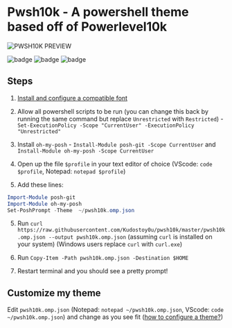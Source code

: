 # Pwsh10k - A powershell theme based off of Powerlevel10k


![PWSH10K PREVIEW](https://user-images.githubusercontent.com/69732000/146661494-f046ca6c-824a-4acd-8d04-c97de085f78d.gif)
 
![badge](https://img.shields.io/github/issues/Kudostoy0u/pwsh10k)
![badge](https://img.shields.io/github/forks/Kudostoy0u/pwsh10k)
![badge](https://img.shields.io/github/stars/Kudostoy0u/pwsh10k)<space><space>
 
## Steps

1. [Install and configure a compatible font](https://github.com/romkatv/powerlevel10k#manual-font-installation)

2. Allow all powershell scripts to be run (you can change this back by running the same command but replace `Unrestricted` with `Restricted`) - `Set-ExecutionPolicy -Scope "CurrentUser" -ExecutionPolicy "Unrestricted"`
 
2. Install `oh-my-posh` - `Install-Module posh-git -Scope CurrentUser` and `Install-Module oh-my-posh -Scope CurrentUser`

3. Open up the file `$profile` in your text editor of choice (VScode: `code $profile`, Notepad: `notepad $profile`)

4. Add these lines: 

```powershell
Import-Module posh-git
Import-Module oh-my-posh
Set-PoshPrompt -Theme  ~/pwsh10k.omp.json
```

5. Run `curl https://raw.githubusercontent.com/Kudostoy0u/pwsh10k/master/pwsh10k.omp.json --output pwsh10k.omp.json` (assuming `curl` is installed on your system)
(Windows users replace `curl` with `curl.exe`)
 
6. Run `Copy-Item -Path pwsh10k.omp.json -Destination $HOME`

7. Restart terminal and you should see a pretty prompt!

## Customize my theme

Edit `pwsh10k.omp.json` (Notepad: `notepad ~/pwsh10k.omp.json`, VScode: `code ~/pwsh10k.omp.json`) and change as you see fit ([how to configure a theme?](https://ohmyposh.dev/docs/config-overview))
